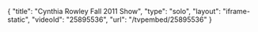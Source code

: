 {
    "title": "Cynthia Rowley Fall 2011 Show",
    "type": "solo",
    "layout": "iframe-static",
    "videoId": "25895536",
    "url": "\/tvpembed\/25895536"
}
